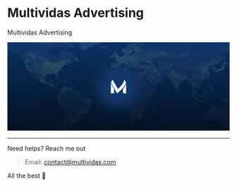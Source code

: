 # Multividas Advertising

Multividas Advertising

<img src="./src/assets/png/cover-multividas-blogging-platform-multividas-social-media-blog-multividas-posts-threads-multividas-comments-discussions-multividas-short-texts-multividas-social-blogging.png" alt="multividas blog, multividas social media, multividas microblogging, multividas posts, multividas threads, multividas short texts, multividas comments, multividas discussions, multividas blogging platform, multividas blog community, multividas blog space, multividas social networking, multividas text sharing, multividas social blogging, multividas blog posts, multividas social threads, multividas blog comments, multividas blog conversations, multividas social interactions, multividas micro-content platform, multividas social engagement, multividas blog sharing, multividas blogging community, multividas social platform, multividas online community, multividas digital conversations, multividas social discussions, multividas post sharing, multividas text community, multividas microblog community, multividas social conversations, multividas blog interactions, multividas text interactions, multividas social sharing, multividas blog engagement, multividas social posts, multividas blog space, multividas text community, multividas microblog engagement, multividas social network, multividas blog connections, multividas post community, multividas text platform, multividas blog platform, multividas social media space, multividas blog hub, multividas social hub, multividas post hub, multividas blog sphere, multividas social sphere, multividas text sphere, multividas blog world, multividas social world, multividas post world, multividas blog realm, multividas social realm, multividas post realm, multividas blog kingdom, multividas social kingdom, multividas post kingdom, multividas blog domain, multividas social domain, multividas post domain, multividas blog galaxy, multividas social galaxy, multividas post galaxy, multividas blog universe, multividas social universe, multividas post universe, multividas blog environment, multividas social environment, multividas post environment, multividas blog atmosphere, multividas social atmosphere, multividas post atmosphere, multividas blog ecosystem, multividas social ecosystem, multividas post ecosystem, multividas blog landscape, multividas social landscape, multividas post landscape, multividas blog terrain, multividas social terrain, multividas post terrain, multividas blog habitat, multividas social habitat, multividas post habitat, multividas blog domain, multividas social domain, multividas post domain, multividas blog niche, multividas social niche, multividas post niche, multividas blog corner, multividas social corner, multividas post corner, multividas blog spot, multividas social spot, multividas post spot, multividas blog junction, multividas memes, multividas meme sharing, multividas funny posts, multividas meme community, multividas humor blog, multividas memes and jokes, multividas meme hub, multividas meme world, multividas meme sharing platform, multividas social memes, multividas blog memes, multividas post memes, multividas meme interactions." />

----- 
Need helps? Reach me out

> Email: contact@multividas.com

All the best :beer:
